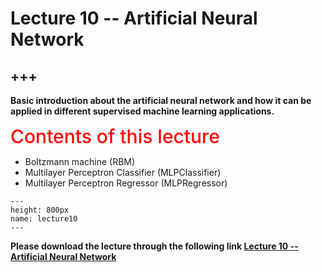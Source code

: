 # Lecture 10 -- Artificial Neural Network

+++
---

**Basic introduction about the artificial neural network and how it can be applied in different supervised machine learning applications.**


<span style = "color: red; font-weight: 500;  font-size: 30px; text-align: left">Contents of this lecture</span>  <br />

* Boltzmann machine (RBM)
* Multilayer Perceptron Classifier (MLPClassifier)
* Multilayer Perceptron Regressor (MLPRegressor)


```{figure} ./lectures/lecture10.png
---
height: 800px
name: lecture10
---
```

**Please download the lecture through the following link [Lecture 10 -- Artificial Neural Network](https://github.com/wengangmao/fmms050/blob/main/contents/machine-learning/lectures/Lecture%2010%20-%20ML4%20ANN%20DaWu.pdf)**